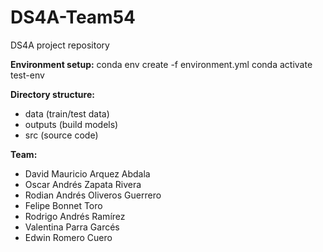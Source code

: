 # DS4A-Team54
DS4A project repository

**Environment setup:**
conda env create -f environment.yml
conda activate test-env

**Directory structure:**
- data (train/test data)
- outputs (build models)
- src (source code)

**Team:**
* David Mauricio Arquez Abdala
* Oscar Andrés Zapata Rivera
* Rodian Andrés Oliveros Guerrero
* Felipe Bonnet Toro
* Rodrigo Andrés Ramírez
* Valentina Parra Garcés
* Edwin Romero Cuero
